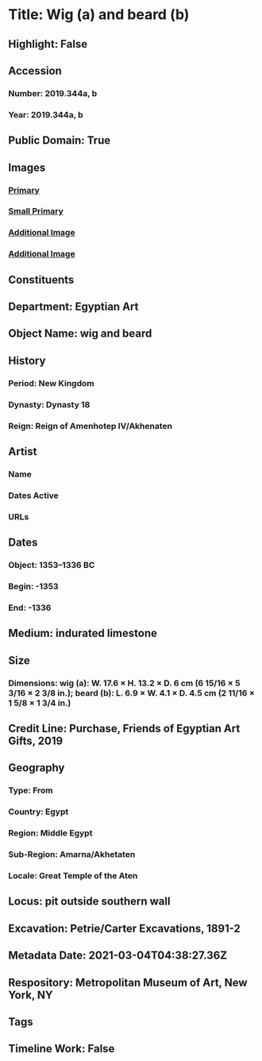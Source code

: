 # Title: Wig (a) and beard (b)
## Highlight: False
## Accession
### Number: 2019.344a, b
### Year: 2019.344a, b
## Public Domain: True
## Images
### [Primary](https://images.metmuseum.org/CRDImages/eg/original/LC-2019_344a_EGDP030789.jpg)
### [Small Primary](https://images.metmuseum.org/CRDImages/eg/web-large/LC-2019_344a_EGDP030789.jpg)
### [Additional Image](https://images.metmuseum.org/CRDImages/eg/original/LC-2019_344a_EGDP030787.jpg)
### [Additional Image](https://images.metmuseum.org/CRDImages/eg/original/LC-2019_344b_EGDP030788.jpg)
## Constituents
## Department: Egyptian Art
## Object Name: wig and beard
## History
### Period: New Kingdom
### Dynasty: Dynasty 18
### Reign: Reign of Amenhotep IV/Akhenaten
## Artist
### Name
### Dates Active
### URLs
## Dates
### Object: 1353–1336 BC
### Begin: -1353
### End: -1336
## Medium: indurated limestone
## Size
### Dimensions: wig (a): W. 17.6 × H. 13.2 × D. 6 cm (6 15/16 × 5 3/16 × 2 3/8 in.); beard (b): L. 6.9 × W. 4.1 × D. 4.5 cm (2 11/16 × 1 5/8 × 1 3/4 in.)
## Credit Line: Purchase, Friends of Egyptian Art Gifts, 2019
## Geography
### Type: From
### Country: Egypt
### Region: Middle Egypt
### Sub-Region: Amarna/Akhetaten
### Locale: Great Temple of the Aten
## Locus: pit outside southern wall
## Excavation: Petrie/Carter Excavations, 1891-2
## Metadata Date: 2021-03-04T04:38:27.36Z
## Respository: Metropolitan Museum of Art, New York, NY
## Tags
## Timeline Work: False